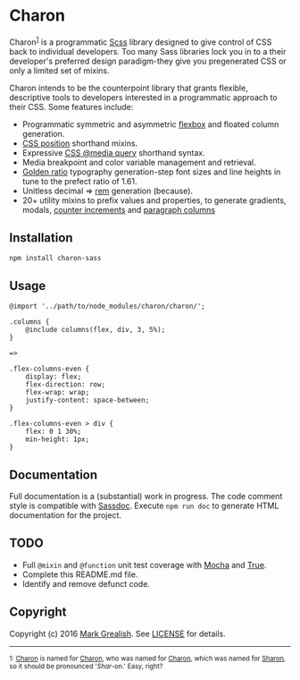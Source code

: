 # Charon
Charon<sup>[1](#footnote-1)</sup> is a programmatic [Scss][1] library designed to give control of CSS back to individual developers. Too many Sass libraries lock you in to a their developer's preferred design paradigm-they give you pregenerated CSS or only a limited set of mixins.

Charon intends to be the counterpoint library that grants flexible, descriptive tools to developers interested in a programmatic approach to their CSS. Some features include:

* Programmatic symmetric and asymmetric [flexbox][11] and floated column generation.
* [CSS position][9] shorthand mixins.
* Expressive [CSS @media query][10] shorthand syntax.
* Media breakpoint and color variable management and retrieval.
* [Golden ratio][12] typography generation-step font sizes and line heights in tune to the prefect ratio of 1.61.
* Unitless decimal => [rem][13] generation (because).
* 20+ utility mixins to prefix values and properties, to generate gradients, modals, [counter increments][15] and [paragraph columns][14]

## Installation

    npm install charon-sass

## Usage

    @import '../path/to/node_modules/charon/charon/';

    .columns {
        @include columns(flex, div, 3, 5%);
    }

    =>

    .flex-columns-even {
        display: flex;
        flex-direction: row;
        flex-wrap: wrap;
        justify-content: space-between;
    }

    .flex-columns-even > div {
        flex: 0 1 30%;
        min-height: 1px;
    }

## Documentation
Full documentation is a (substantial) work in progress. The code comment style is compatible with [Sassdoc][6]. Execute `npm run doc` to generate HTML documentation for the project.

## TODO

* Full `@mixin` and `@function` unit test coverage with [Mocha][7] and [True][8].
* Complete this README.md file.
* Identify and remove defunct code.

## Copyright

Copyright (c) 2016 [Mark Grealish][16]. See [LICENSE](LICENSE) for details.

* * *

<sup name="footnote-1">1: [Charon][2] is named for [Charon][3], who was named for [Charon][4], which was named for [Sharon][5], so it should be pronounced '_Shar_-on.' Easy, right?</sup>

[1]: http://sass-lang.com/ "Sass"
[2]: https://github.com/bhalash/charon "Charon (library)"
[3]: https://www.bhalash.com/archives/13544792237 "Charon (kitten)"
[4]: https://en.wikipedia.org/wiki/Charon_(moon) "Charon (moon)"
[5]: https://en.wikipedia.org/wiki/James_W._Christy "James Christy"
[6]: http://sassdoc.com/ "Sassdoc"
[7]: https://mochajs.org/ "Mocha"
[8]: http://oddbird.net/true/ "True"
[9]: https://developer.mozilla.org/en-US/docs/Web/CSS/position "CSS Position"
[10]: https://developer.mozilla.org/en-US/docs/Web/CSS/Media_Queries/Using_media_queries "CSS Media Queries"
[11]: https://css-tricks.com/snippets/css/a-guide-to-flexbox/ "Flexbox"
[12]: https://pearsonified.com/typography/?utm_source=dlvr.it&utm_medium=feed "Golden Ratio"
[13]: https://www.sitepoint.com/understanding-and-using-rem-units-in-css/ "rem units"
[14]: https://css-tricks.com/almanac/properties/c/columns/ "CSS column property"
[15]: https://developer.mozilla.org/en/docs/Web/CSS/counter-increment "CSS counter increment"
[16]: https://www.bhalash.com "Mark Grealish"
